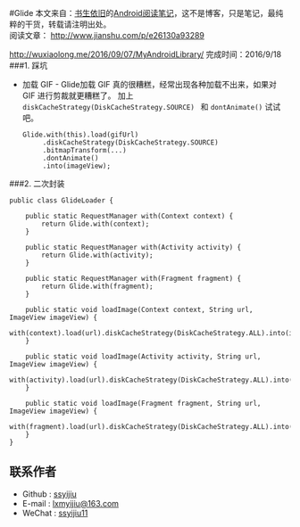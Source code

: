#Glide
本文来自：[书生依旧](https://github.com/ssyijiu)的[Android阅读笔记](https://github.com/ssyijiu/Android-ReadingNotes)，这不是博客，只是笔记，最纯粹的干货，转载请注明出处。     
阅读文章：  http://www.jianshu.com/p/e26130a93289

http://wuxiaolong.me/2016/09/07/MyAndroidLibrary/
完成时间：2016/9/18  
###1. 踩坑
- 加载 GIF - Glide加载 GIF 真的很糟糕，经常出现各种加载不出来，如果对 GIF 进行剪裁就更糟糕了。
    加上 `diskCacheStrategy(DiskCacheStrategy.SOURCE) ` 和 `dontAnimate()` 试试吧。

    ```
    Glide.with(this).load(gifUrl)
    	 .diskCacheStrategy(DiskCacheStrategy.SOURCE)
    	 .bitmapTransform(...)
    	 .dontAnimate()
    	 .into(imageView);
    ```

###2. 二次封装
```
public class GlideLoader {
	
	public static RequestManager with(Context context) {
		return Glide.with(context);
	}
	
	public static RequestManager with(Activity activity) {
		return Glide.with(activity);
	}
	
	public static RequestManager with(Fragment fragment) {
		return Glide.with(fragment);
	}
	
	public static void loadImage(Context context, String url, ImageView imageView) {
		with(context).load(url).diskCacheStrategy(DiskCacheStrategy.ALL).into(imageView);
	}
	
	public static void loadImage(Activity activity, String url, ImageView imageView) {
		with(activity).load(url).diskCacheStrategy(DiskCacheStrategy.ALL).into(imageView);
	}
	
	public static void loadImage(Fragment fragment, String url, ImageView imageView) {
		with(fragment).load(url).diskCacheStrategy(DiskCacheStrategy.ALL).into(imageView);
	}
}
```
## 联系作者
- Github : [ssyijiu](https://github.com/ssyijiu)
- E-mail : lxmyijiu@163.com
- WeChat : [ssyijiu11](http://obe5pxv6t.bkt.clouddn.com/weixin.jpg)